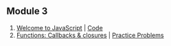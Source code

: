 ## Module 3
1. [Welcome to JavaScript](http://youtu.be/LGo5x9nbhOw) | [Code](https://github.com/learn-co-curriculum/intro-js-web-091817)
2. [Functions: Callbacks & closures](http://youtu.be/H3kDNF98REI) | [Practice Problems](https://gist.github.com/alexgriff/97cd3cc946f3047828c1196afd66ac61)
